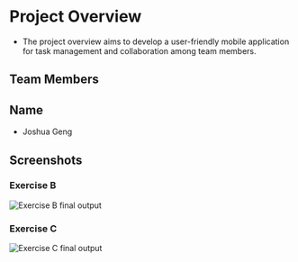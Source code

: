 # Project Overview
- The project overview aims to develop a user-friendly mobile application for task management and collaboration among team members.

## Team Members
Name
---
- Joshua Geng

## Screenshots

### Exercise B
![Exercise B final output](./ExerciseB.gif)

### Exercise C
![Exercise C final output](./ExerciseC.gif)